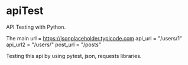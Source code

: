 # apiTest

API Testing with Python.

The main url = https://jsonplaceholder.typicode.com api_url = "/users/1" api_url2 = "/users/" post_url = "/posts"

Testing this api by using pytest, json, requests libraries.
